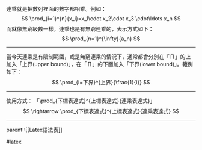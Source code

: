 連乘就是把數列裡面的數字都相乘。例如：
$$
\prod_{i=1}^{n}{x_i}=x_1\cdot x_2\cdot x_3 \cdot\ldots x_n
$$
而就像無窮級數一樣，連乘也是有無窮連乘的，表示方式如下：
$$
\prod_{n=1}^{\infty}{a_n}
$$
- - -
當今天連乘是有限制範圍，或是無窮連乘的情況下，通常都會分別在「$\,\prod\,$」的上加入「上界(upper bound)」，在「$\,\prod\,$」的下面加入「下界(lower bound)」。範例如下：
$$
\prod_{i=下界}^{上界}{\frac{1}{i}}
$$
- - -
使用方式：
「\\prod_{下標表達式}^{上標表達式}{連乘表達式}」
$$
\rightarrow \prod_{下標表達式}^{上標表達式}{連乘表達式}
$$
- - -
parent::[[Latex語法表]]

#latex